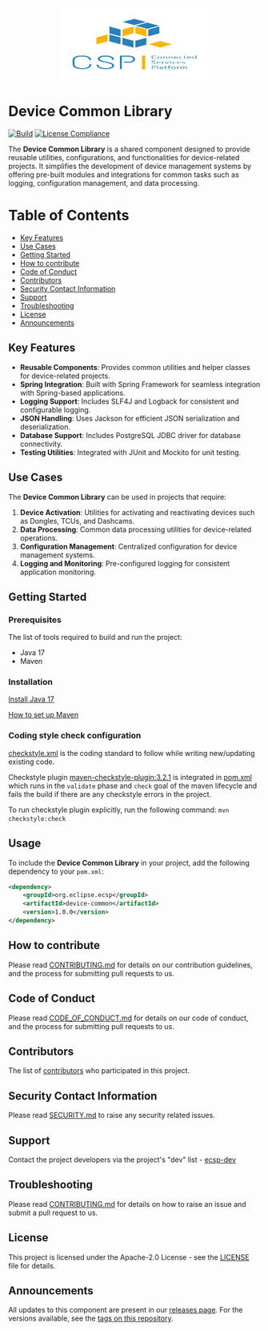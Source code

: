 <div align="center">
  <img src="./images/logo.png" width="300" height="150"/>
</div>

# Device Common Library

[![Build](../../actions/workflows/maven-build.yml/badge.svg)](../../actions/workflows/maven-build.yml)
[![License Compliance](../../actions/workflows/license-compliance.yml/badge.svg)](../../actions/workflows/license-compliance.yml)

The **Device Common Library** is a shared component designed to provide reusable utilities, configurations, and functionalities for device-related projects. It simplifies the development of device management systems by offering pre-built modules and integrations for common tasks such as logging, configuration management, and data processing.

# Table of Contents
* [Key Features](#key-features)
* [Use Cases](#use-cases)
* [Getting Started](#getting-started)
* [How to contribute](#how-to-contribute)
* [Code of Conduct](#code-of-conduct)
* [Contributors](#contributors)
* [Security Contact Information](#security-contact-information)
* [Support](#support)
* [Troubleshooting](#troubleshooting)
* [License](#license)
* [Announcements](#announcements)

## Key Features

- **Reusable Components**: Provides common utilities and helper classes for device-related projects.
- **Spring Integration**: Built with Spring Framework for seamless integration with Spring-based applications.
- **Logging Support**: Includes SLF4J and Logback for consistent and configurable logging.
- **JSON Handling**: Uses Jackson for efficient JSON serialization and deserialization.
- **Database Support**: Includes PostgreSQL JDBC driver for database connectivity.
- **Testing Utilities**: Integrated with JUnit and Mockito for unit testing.

## Use Cases

The **Device Common Library** can be used in projects that require:

1. **Device Activation**: Utilities for activating and reactivating devices such as Dongles, TCUs, and Dashcams.
2. **Data Processing**: Common data processing utilities for device-related operations.
3. **Configuration Management**: Centralized configuration for device management systems.
4. **Logging and Monitoring**: Pre-configured logging for consistent application monitoring.

## Getting Started

### Prerequisites

The list of tools required to build and run the project:
   - Java 17
   - Maven

### Installation

[Install Java 17](https://www.azul.com/downloads/?version=java-17-lts&package=jdk#zulu)

[How to set up Maven](https://maven.apache.org/install.html)

### Coding style check configuration

[checkstyle.xml](./checkstyle.xml) is the coding standard to follow while writing new/updating existing
code.

Checkstyle plugin [maven-checkstyle-plugin:3.2.1](https://maven.apache.org/plugins/maven-checkstyle-plugin/) is
integrated in [pom.xml](./pom.xml) which runs in the `validate` phase and `check` goal of the maven lifecycle and fails
the build if there are any checkstyle errors in the project.

To run checkstyle plugin explicitly, run the following command:
```mvn checkstyle:check```

## Usage

To include the **Device Common Library** in your project, add the following dependency to your `pom.xml`:

```xml
<dependency>
    <groupId>org.eclipse.ecsp</groupId>
    <artifactId>device-common</artifactId>
    <version>1.0.0</version>
</dependency>
```

## How to contribute

Please read [CONTRIBUTING.md](./CONTRIBUTING.md) for details on our contribution guidelines, and the process for submitting pull requests to us.

## Code of Conduct

Please read [CODE_OF_CONDUCT.md](./CODE_OF_CONDUCT.md) for details on our code of conduct, and the process for submitting pull requests to us.


## Contributors

The list of [contributors](../../graphs/contributors) who participated in this project.

## Security Contact Information

Please read [SECURITY.md](./SECURITY.md) to raise any security related issues.

## Support

Contact the project developers via the project's "dev" list - [ecsp-dev](https://accounts.eclipse.org/mailing-list/)

## Troubleshooting

Please read [CONTRIBUTING.md](./CONTRIBUTING.md) for details on how to raise an issue and submit a pull request to us.

## License

This project is licensed under the Apache-2.0 License - see the [LICENSE](./LICENSE) file for details.

## Announcements

All updates to this component are present in our [releases page](../../releases).
For the versions available, see the [tags on this repository](../../tags).
